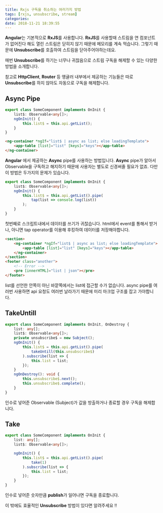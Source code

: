```yaml
---
title: Rxjs 구독을 취소하는 여러가지 방법
tags: [rxjs, unsubscribe, stream]
categories:
date: 2018-11-21 18:39:55
---
```


**Angular**는 기본적으로 **RxJS**를 사용합니다.
**RxJS**를 사용할때 스트림을 연 컴포넌트가 없어진다 해도 열린 스트림은 닫히지 않기 때문에 메모리를 계속 먹습니다. 그렇기 때문에 **Unsubscribe**를 호출하여 스트림을 닫아주어야하는데요.

매번 **Unsubscribe**를 하기는 너무나 귀찮음으로 스트림 구독을 해제할 수 있는 다양한 방법을 소개합니다.

<!-- more -->

참고로 **HttpClient**, **Router** 등 앵귤러 내부에서 제공하는 기능들은 따로 **Unsubscribe**를 하지 않아도 자동으로 구독을 해제합니다.

## Async Pipe
```typescript some-component.ts
export class SomeComponent implements OnInit {
	list$: Observable<any[]>;
	ngOnInit() {
		this.list$ = this.api.getList();
	}
}
```
```html some-component.html
<ng-container *ngIf="list$ | async as list; else loadingTemplate">
    <app-table [list]="list" [keys]="keys"></app-table>
</ng-container>
```
**Angular** 에서 제공하는 **Async** pipe를 사용하는 방법입니다.
**Async** pipe가 알아서 Observable을 구독하고 해지하기 때문에 사용자는 별도로 신경써줄 필요가 없죠. 다만 이 방법은 두가지의 문제가 있습니다.

```typescript some-component.ts
export class SomeComponent implements OnInit {
	list$: Observable<any[]>;
	ngOnInit() {
		this.list$ = this.api.getList().pipe(
			tap(list => console.log(list))
		);
	}
}
```
첫번째로 스크립트내에서 데이터를 쓰기가 귀찮습니다. html에서 event를 통해서 받거나, 아니면 tap operator를 이용해 후킹하여 데이터를 저장해야합니다.

```html some-component.html
<section>
	<ng-container *ngIf="list$ | async as list; else loadingTemplate">
	    <app-table [list]="list" [keys]="keys"></app-table>
	</ng-container>
</section>
<footer class="another">
	<!-- Error -->
	<pre [innerHTML]="list | json"></pre>
</footer>
```
list를 선언한 안쪽이 아닌 바깥쪽에서는 list에 접근할 수가 없습니다.
async pipe를 여러번 사용하면 api 요청도 여러번 날라가기 때문에 미리 마크업 구조를 잡고 가야합니다.

## TakeUntill

```typescript some-component.ts
export class SomeComponent implements OnInit, OnDestroy {
	list: any[];
	list$: Observable<any[]>;
	private unsubscribe$ = new Subject();
	ngOnInit() {
		this.list$ = this.api.getList().pipe(
			takeUntill(this.unsubscribe$)
		).subscribe(list => {
			this.list = list;
		});
	}
	ngOnDestroy(): void {
	    this.unsubscribe$.next();
	    this.unsubscribe$.complete();
	}
}
```

인수로 넣어준 Observable (Subject)가 값을 방출하거나 종료할 경우 구독을 해제합니다.

## Take

```typescript some-component.ts
export class SomeComponent implements OnInit {
	list: any[];
	list$: Observable<any[]>;

	ngOnInit() {
		this.list$ = this.api.getList().pipe(
			take(1)
		).subscribe(list => {
			this.list = list;
		});
	}
}
```
인수로 넣어준 숫자만큼 **publish**가 일어나면 구독을 종료합니다.

이 밖에도 효율적인 **Unsubscribe** 방법이 있다면 알려주세요 !!

<!--stackedit_data:
eyJoaXN0b3J5IjpbMTAzNDY0ODI1MywtMTQ2NjU4MjgyOCwtMT
czMzk2MDcwXX0=
-->